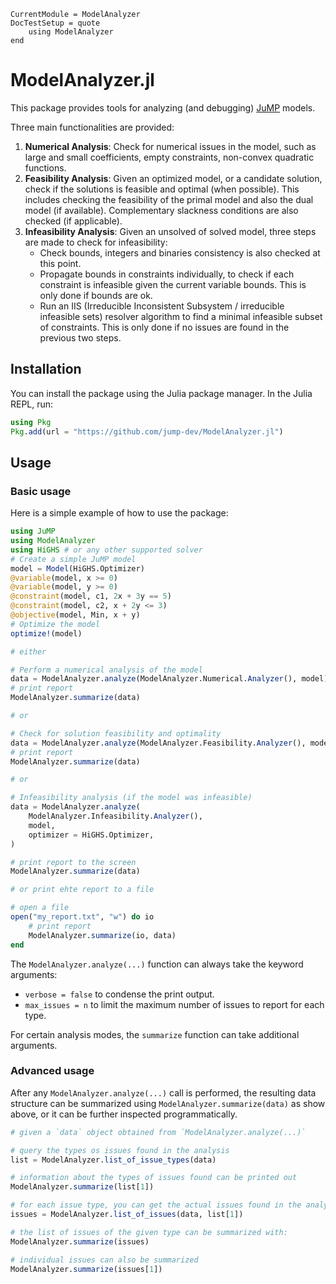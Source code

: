 ```@meta
CurrentModule = ModelAnalyzer
DocTestSetup = quote
    using ModelAnalyzer
end
```

# ModelAnalyzer.jl

This package provides tools for analyzing (and debugging)
[JuMP](https://github.com/jump-dev/JuMP.jl) models.

Three main functionalities are provided:

 1. **Numerical Analysis**: Check for numerical issues in the model, such as
    large and small coefficients, empty constraints, non-convex quadratic
    functions.
 2. **Feasibility Analysis**: Given an optimized model, or a candidate solution,
    check if the solutions is feasible and optimal (when possible). This
    includes checking the feasibility of the primal model and also the dual
    model (if available). Complementary slackness conditions are also checked
    (if applicable).
 3. **Infeasibility Analysis**: Given an unsolved of solved model, three steps
    are made to check for infeasibility:
    - Check bounds, integers and binaries consistency is also checked at this
      point.
    - Propagate bounds in constraints individually, to check if each constraint
      is infeasible given the current variable bounds. This is only done if
      bounds are ok.
    - Run an IIS (Irreducible Inconsistent Subsystem / irreducible infeasible
      sets) resolver algorithm to find a minimal infeasible subset of
      constraints. This is only done if no issues are found in the previous two
      steps.

## Installation

You can install the package using the Julia package manager. In the Julia REPL,
run:

```julia
using Pkg
Pkg.add(url = "https://github.com/jump-dev/ModelAnalyzer.jl")
```

## Usage

### Basic usage

Here is a simple example of how to use the package:

```julia
using JuMP
using ModelAnalyzer
using HiGHS # or any other supported solver
# Create a simple JuMP model
model = Model(HiGHS.Optimizer)
@variable(model, x >= 0)
@variable(model, y >= 0)
@constraint(model, c1, 2x + 3y == 5)
@constraint(model, c2, x + 2y <= 3)
@objective(model, Min, x + y)
# Optimize the model
optimize!(model)

# either

# Perform a numerical analysis of the model
data = ModelAnalyzer.analyze(ModelAnalyzer.Numerical.Analyzer(), model)
# print report
ModelAnalyzer.summarize(data)

# or

# Check for solution feasibility and optimality
data = ModelAnalyzer.analyze(ModelAnalyzer.Feasibility.Analyzer(), model)
# print report
ModelAnalyzer.summarize(data)

# or

# Infeasibility analysis (if the model was infeasible)
data = ModelAnalyzer.analyze(
    ModelAnalyzer.Infeasibility.Analyzer(),
    model,
    optimizer = HiGHS.Optimizer,
)

# print report to the screen
ModelAnalyzer.summarize(data)

# or print ehte report to a file

# open a file
open("my_report.txt", "w") do io
    # print report
    ModelAnalyzer.summarize(io, data)
end
```

The `ModelAnalyzer.analyze(...)` function can always take the keyword arguments:
 * `verbose = false` to condense the print output.
 * `max_issues = n` to limit the maximum number of issues to report for each
   type.

For certain analysis modes, the `summarize` function can take additional
arguments.

### Advanced usage

After any `ModelAnalyzer.analyze(...)` call is performed, the resulting data
structure can be summarized using `ModelAnalyzer.summarize(data)` as show above,
or it can be further inspected programmatically.

```julia
# given a `data` object obtained from `ModelAnalyzer.analyze(...)`

# query the types os issues found in the analysis
list = ModelAnalyzer.list_of_issue_types(data)

# information about the types of issues found can be printed out
ModelAnalyzer.summarize(list[1])

# for each issue type, you can get the actual issues found in the analysis
issues = ModelAnalyzer.list_of_issues(data, list[1])

# the list of issues of the given type can be summarized with:
ModelAnalyzer.summarize(issues)

# individual issues can also be summarized
ModelAnalyzer.summarize(issues[1])
```
